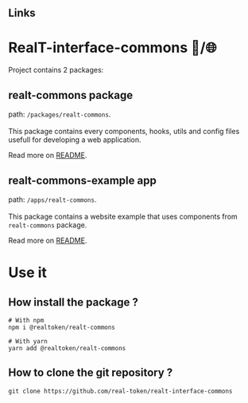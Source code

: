 ## Links
[]()
[]()
[]()

# RealT-interface-commons 🧰/🌐
Project contains 2 packages:

## realt-commons package
path: `/packages/realt-commons`.
</br>
</br>
This package contains every components, hooks, utils and config files usefull for developing a web application.

Read more on [README](https://github.com/real-token/realt-interface-commons/tree/master/packages/realt-commons/README.MD).

## realt-commons-example app
path: `/apps/realt-commons`.
</br>
</br>
This package contains a website example that uses components from `realt-commons` package.

Read more on [README](https://github.com/real-token/realt-interface-commons/tree/master/apps/realt-commons-example/README.MD).

# Use it

## How install the package ?
```
# With npm
npm i @realtoken/realt-commons

# With yarn
yarn add @realtoken/realt-commons
```

## How to clone the git repository ?
```
git clone https://github.com/real-token/realt-interface-commons
```

